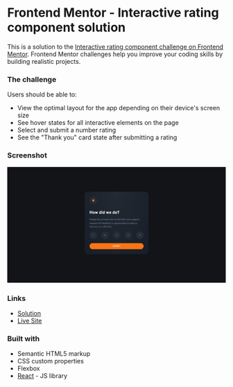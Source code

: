 # Frontend Mentor - Interactive rating component solution

This is a solution to the [Interactive rating component challenge on Frontend Mentor](https://www.frontendmentor.io/challenges/interactive-rating-component-koxpeBUmI). Frontend Mentor challenges help you improve your coding skills by building realistic projects. 

### The challenge

Users should be able to:

- View the optimal layout for the app depending on their device's screen size
- See hover states for all interactive elements on the page
- Select and submit a number rating
- See the "Thank you" card state after submitting a rating

### Screenshot

![](./screenshot.png)

### Links

- [Solution](https://www.frontendmentor.io/solutions/interactive-rating-component-using-react-6vbssTwGql)
- [Live Site](interactive-rating-component-nuriatr.netlify.app)

### Built with

- Semantic HTML5 markup
- CSS custom properties
- Flexbox
- [React](https://reactjs.org/) - JS library